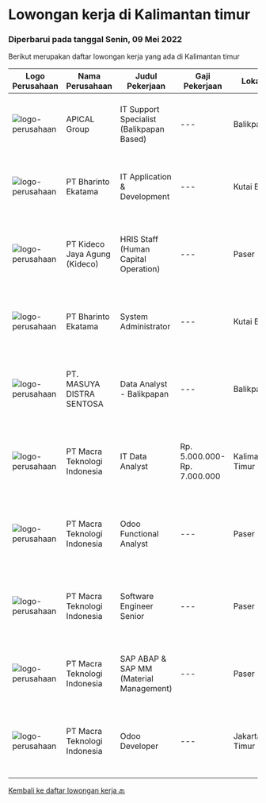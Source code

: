 
  # Lowongan kerja di Kalimantan timur

  ### Diperbarui pada tanggal Senin, 09 Mei 2022

  Berikut merupakan daftar lowongan kerja yang ada di Kalimantan timur

  |Logo Perusahaan | Nama Perusahaan | Judul Pekerjaan | Gaji Pekerjaan | Lokasi | Deskripsi | Tanggal diunggah | Pranala |
  | -------------- | --------------- | --------------- | --------- | --------- | -------------- | ------- | ----------- |
  |![logo-perusahaan](https://image-service-cdn.seek.com.au/e69f75b57e24a78176feff907c1a3633341537fd/ee4dce1061f3f616224767ad58cb2fc751b8d2dc)|APICAL Group|IT Support Specialist (Balikpapan Based)|---|Balikpapan|You are on a journey to join an exciting Company and be part of our success story to improve lives by developing resources sustainably. Here we offer...|Kamis, 28 April 2022|https://www.jobstreet.co.id/id/job/it-support-specialist-balikpapan-based-3869487?token=0~df178b29-03a2-48df-a927-e5160e47acfb&sectionRank=1&jobId=jobstreet-id-job-3869487|
|![logo-perusahaan](https://image-service-cdn.seek.com.au/9c28ac30bef277adbc7a8d701ba1d24a32a7d292/ee4dce1061f3f616224767ad58cb2fc751b8d2dc)|PT Bharinto Ekatama|IT Application & Development|---|Kutai Barat|Job Responsibilities Develop new application as per user request/demand Monitor and improve existing application Assist and facilitate of the...|Rabu, 27 April 2022|https://www.jobstreet.co.id/id/job/it-application-development-3853111?token=0~df178b29-03a2-48df-a927-e5160e47acfb&sectionRank=2&jobId=jobstreet-id-job-3853111|
|![logo-perusahaan](https://image-service-cdn.seek.com.au/c459a3197888e61ec2ebe86d307dcce37e2b470f/ee4dce1061f3f616224767ad58cb2fc751b8d2dc)|PT Kideco Jaya Agung (Kideco)|HRIS Staff (Human Capital Operation)|---|Paser|Requirements: Candidates must have Bachelor’s degree in Computer Science, Information Technology, Computer Engineering or equivalent (IPK Min. 3,0)....|Sabtu, 23 April 2022|https://www.jobstreet.co.id/id/job/hris-staff-human-capital-operation-3864619?token=0~df178b29-03a2-48df-a927-e5160e47acfb&sectionRank=3&jobId=jobstreet-id-job-3864619|
|![logo-perusahaan](https://image-service-cdn.seek.com.au/9c28ac30bef277adbc7a8d701ba1d24a32a7d292/ee4dce1061f3f616224767ad58cb2fc751b8d2dc)|PT Bharinto Ekatama|System Administrator|---|Kutai Barat|Job Responsibilities Provision, Configure and Maintaining Infrastructure both on premise and Cloud Services (configuration and smooth operation of...|Kamis, 21 April 2022|https://www.jobstreet.co.id/id/job/system-administrator-3853485?token=0~df178b29-03a2-48df-a927-e5160e47acfb&sectionRank=4&jobId=jobstreet-id-job-3853485|
|![logo-perusahaan](https://image-service-cdn.seek.com.au/eb85558363933b7634a1c3a872a2402174f325b3/ee4dce1061f3f616224767ad58cb2fc751b8d2dc)|PT. MASUYA DISTRA SENTOSA|Data Analyst - Balikpapan|---|Balikpapan|Membuat data penjualan Melakukan analisis &amp; kesimpulan laporan penjualan Bertanggung jawab atas barang sample Support kerja team sales Bekerjasama...|Jumat, 15 April 2022|https://www.jobstreet.co.id/id/job/data-analyst-balikpapan-3856897?token=0~df178b29-03a2-48df-a927-e5160e47acfb&sectionRank=5&jobId=jobstreet-id-job-3856897|
|![logo-perusahaan](https://image-service-cdn.seek.com.au/ab3c74a170a52416de56958eda35d885d8dfff13/ee4dce1061f3f616224767ad58cb2fc751b8d2dc)|PT Macra Teknologi Indonesia|IT Data Analyst|Rp. 5.000.000-Rp. 7.000.000|Kalimantan Timur|Placement location in Batu Kajang, Kalimantan Timur, IndonesiaRequirement : Bachelor degree of Computer Science, Information System, or Informatic...|Senin, 11 April 2022|https://www.jobstreet.co.id/id/job/it-data-analyst-3850898?token=0~df178b29-03a2-48df-a927-e5160e47acfb&sectionRank=6&jobId=jobstreet-id-job-3850898|
|![logo-perusahaan](https://image-service-cdn.seek.com.au/ab3c74a170a52416de56958eda35d885d8dfff13/ee4dce1061f3f616224767ad58cb2fc751b8d2dc)|PT Macra Teknologi Indonesia|Odoo Functional Analyst|---|Paser|Willing to be placed in mine site Batu Kajang, East Kalimantan Bachelor Degree of IT/Engineering/Management is MANDATORY 1-2 years Odoo experience...|Senin, 11 April 2022|https://www.jobstreet.co.id/id/job/odoo-functional-analyst-3850795?token=0~df178b29-03a2-48df-a927-e5160e47acfb&sectionRank=7&jobId=jobstreet-id-job-3850795|
|![logo-perusahaan](https://image-service-cdn.seek.com.au/ab3c74a170a52416de56958eda35d885d8dfff13/ee4dce1061f3f616224767ad58cb2fc751b8d2dc)|PT Macra Teknologi Indonesia|Software Engineer Senior|---|Paser|Willing to be placed in mine site Batu Kajang, East KalimantanRequirement : Bachelor degree of Computer Science, Information System, or Informatic...|Senin, 11 April 2022|https://www.jobstreet.co.id/id/job/software-engineer-senior-3850849?token=0~df178b29-03a2-48df-a927-e5160e47acfb&sectionRank=8&jobId=jobstreet-id-job-3850849|
|![logo-perusahaan](https://image-service-cdn.seek.com.au/ab3c74a170a52416de56958eda35d885d8dfff13/ee4dce1061f3f616224767ad58cb2fc751b8d2dc)|PT Macra Teknologi Indonesia|SAP ABAP & SAP MM (Material Management)|---|Paser|Willing to work from Batu Kajang Kalimantan Timur Min. Bacheolor Degree of any major Min. 1 -2 years of SAP ABAP development in an enterprise...|Senin, 11 April 2022|https://www.jobstreet.co.id/id/job/sap-abap-sap-mm-material-management-3850748?token=0~df178b29-03a2-48df-a927-e5160e47acfb&sectionRank=9&jobId=jobstreet-id-job-3850748|
|![logo-perusahaan](https://image-service-cdn.seek.com.au/ab3c74a170a52416de56958eda35d885d8dfff13/ee4dce1061f3f616224767ad58cb2fc751b8d2dc)|PT Macra Teknologi Indonesia|Odoo Developer|---|Jakarta Timur|Placement : Pulo Gadung, Jakarta Timur &amp; Batu Kajang, Kalimantan Timur.Requirements: Bachelor degree of Computer Science, Information System, or...|Senin, 11 April 2022|https://www.jobstreet.co.id/id/job/odoo-developer-3850713?token=0~df178b29-03a2-48df-a927-e5160e47acfb&sectionRank=10&jobId=jobstreet-id-job-3850713|


  [Kembali ke daftar lowongan kerja 🔙](../README.md#daftar-lowongan-kerja)
  